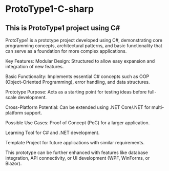 # ProtoType1-C-sharp

## This is ProtoType1 project using C#
ProtoType1 is a prototype project developed using C#, demonstrating core programming concepts, architectural patterns, and basic functionality that can serve as a foundation for more complex applications.

Key Features:
Modular Design: Structured to allow easy expansion and integration of new features.

Basic Functionality: Implements essential C# concepts such as OOP (Object-Oriented Programming), error handling, and data structures.

Prototype Purpose: Acts as a starting point for testing ideas before full-scale development.

Cross-Platform Potential: Can be extended using .NET Core/.NET for multi-platform support.

Possible Use Cases:
Proof of Concept (PoC) for a larger application.

Learning Tool for C# and .NET development.

Template Project for future applications with similar requirements.

This prototype can be further enhanced with features like database integration, API connectivity, or UI development (WPF, WinForms, or Blazor).
